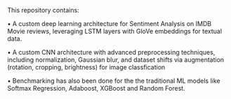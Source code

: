 This repository contains:

• A custom deep learning architecture for Sentiment Analysis on IMDB Movie reviews, leveraging LSTM layers with GloVe embeddings for textual data.

• A custom CNN architecture with advanced preprocessing techniques, including normalization, Gaussian blur, and dataset shifts via augmentation (rotation, cropping, brightness) for image classfication

• Benchmarking has also been done for the the traditional ML models like Softmax Regression, Adaboost, XGBoost and Random Forest. 
